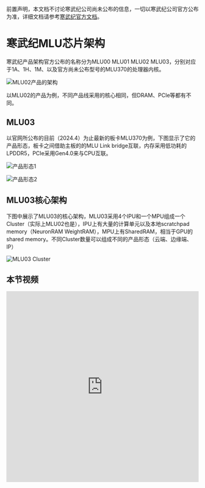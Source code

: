 前置声明，本文档不讨论寒武纪公司尚未公布的信息，一切以寒武纪公司官方公布为准，详细文档请参考[寒武纪官方文档](https://developer.cambricon.com/index/document/index/classid/3.html)。

# 寒武纪MLU芯片架构

寒武纪产品架构官方公布的名称分为MLU00 MLU01 MLU02 MLU03，分别对应于1A、1H、1M、以及官方尚未公布型号的MLU370的处理器内核。

![MLU02产品的架构](image/cambricon18.png)

以MLU02的产品为例，不同产品线采用的核心相同，但DRAM、PCIe等都有不同。

## MLU03

以官网所公布的目前（2024.4）为止最新的板卡MLU370为例，下图显示了它的产品形态，板卡之间借助主板的的MLU Link bridge互联，内存采用低功耗的LPDDR5，PCIe采用Gen4.0来与CPU互联。

![产品形态1](image/cambricon07.png)

![产品形态2](image/cambricon08.png)

## MLU03核心架构

下图中展示了MLU03的核心架构，MLU03采用4个IPU和一个MPU组成一个Cluster（实际上MLU02也是），IPU上有大量的计算单元以及本地scratchpad memory（NeuronRAM WeightRAM），MPU上有SharedRAM，相当于GPU的shared memory。不同Cluster数量可以组成不同的产品形态（云端、边缘端、IP）

![MLU03 Cluster](image/cambricon11.png)


## 本节视频

<html>
<iframe src="https://player.bilibili.com/player.html?aid=956498914&bvid=BV1op4y157Qf&cid=1209962179&page=1&as_wide=1&high_quality=1&danmaku=0&t=30&autoplay=0" width="100%" height="500" scrolling="no" border="0" frameborder="no" framespacing="0" allowfullscreen="true"> </iframe>
</html>
